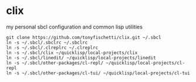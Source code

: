 # clix

my personal sbcl configuration and common lisp utilities

```
git clone https://github.com/tonyfischetti/clix.git ~/.sbcl
ln -s ~/.sbcl/.sbclrc ~/.sbclrc
ln -s ~/.sbcl/.clreplrc ~/.clreplrc
ln -s ~/.sbcl/clix ~/quicklisp/local-projects/clix
ln -s ~/.sbcl/linedit/ ~/quicklisp/local-projects/linedit
ln -s ~/.sbcl/other-packages/cl-repl/ ~/quicklisp/local-projects/cl-repl
ln -s ~/.sbcl/other-packages/cl-tui/ ~/quicklisp/local-projects/cl-tui
```
